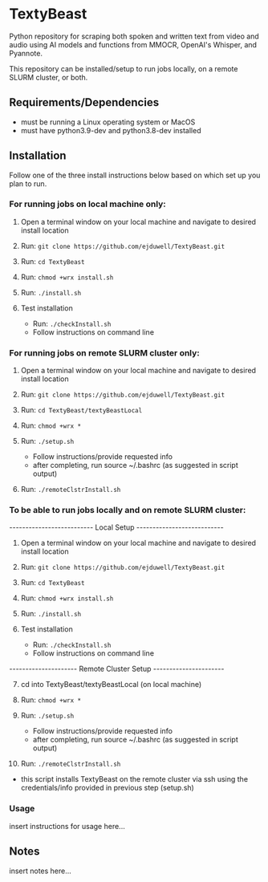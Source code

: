 # TextyBeast

Python repository for scraping both spoken and written text from video and audio using AI models and functions from MMOCR, OpenAI's Whisper, and Pyannote.

This repository can be installed/setup to run jobs locally, on a remote SLURM cluster, or both.

## Requirements/Dependencies
- must be running a Linux operating system or MacOS
- must have python3.9-dev and python3.8-dev installed

## Installation
Follow one of the three install instructions below based on which set up you plan to run.

### For running jobs on local machine only:

1. Open a terminal window on your local machine and navigate to desired install location

2. Run:
   `git clone https://github.com/ejduwell/TextyBeast.git`

3. Run:
   `cd TextyBeast`

4. Run:
   `chmod +wrx install.sh`

5. Run:
   `./install.sh`

6. Test installation
    - Run:
      `./checkInstall.sh`
    - Follow instructions on command line


### For running jobs on remote SLURM cluster only:

1. Open a terminal window on your local machine and navigate to desired install location

2. Run:
   `git clone https://github.com/ejduwell/TextyBeast.git`

4. Run:
   `cd TextyBeast/textyBeastLocal`

6. Run:
   `chmod +wrx *`

8. Run:
   `./setup.sh`
   - Follow instructions/provide requested info
   - after completing, run source ~/.bashrc (as suggested in script output)

6. Run:
   `./remoteClstrInstall.sh`


### To be able to run jobs locally and on remote SLURM cluster:


-------------------------- Local Setup ---------------------------
1. Open a terminal window on your local machine and navigate to desired install location

2. Run:
   `git clone https://github.com/ejduwell/TextyBeast.git`

3. Run:
   `cd TextyBeast`

4. Run:
   `chmod +wrx install.sh`

5. Run:
   `./install.sh`

6. Test installation
    - Run:
      `./checkInstall.sh`
    - Follow instructions on command line

--------------------- Remote Cluster Setup ----------------------

7. cd into TextyBeast/textyBeastLocal (on local machine)

8. Run:
   `chmod +wrx *`

9. Run:
   `./setup.sh`
   - Follow instructions/provide requested info
   - after completing, run source ~/.bashrc (as suggested in script output)

10. Run:
   `./remoteClstrInstall.sh`
   - this script installs TextyBeast on the remote cluster via ssh using the credentials/info provided in previous step (setup.sh)

### Usage
insert instructions for usage here...

## Notes

insert notes here...
